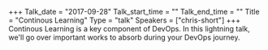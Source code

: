 +++
Talk_date = "2017-09-28"
Talk_start_time = ""
Talk_end_time = ""
Title = "Continous Learning"
Type = "talk"
Speakers = ["chris-short"]
+++
Continous Learning is a key component of DevOps. In this lightning talk, we'll go over important works to absorb during your DevOps journey.
